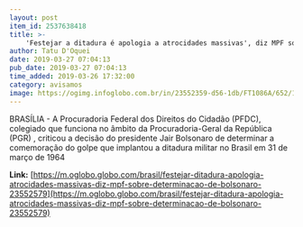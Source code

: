 ```yaml
---
layout: post
item_id: 2537638418
title: >-
    'Festejar a ditadura é apologia a atrocidades massivas', diz MPF sobre determinação de Bolsonaro
author: Tatu D'Oquei
date: 2019-03-27 07:04:13
pub_date: 2019-03-27 07:04:13
time_added: 2019-03-26 17:32:00
category: avisamos
image: https://ogimg.infoglobo.com.br/in/23552359-d56-1db/FT1086A/652/18478819_PARio-RJ29-03-2012Ato-de-militares-comemorando-o-golpe-de-64-acaba-em-confronto-com.jpg
---
```


BRASÍLIA - A Procuradoria Federal dos Direitos do Cidadão (PFDC), colegiado que funciona no âmbito da Procuradoria-Geral da República (PGR) , criticou a decisão do presidente Jair Bolsonaro de determinar a comemoração do golpe que implantou a ditadura militar no Brasil em 31 de março de 1964

**Link:** [https://m.oglobo.globo.com/brasil/festejar-ditadura-apologia-atrocidades-massivas-diz-mpf-sobre-determinacao-de-bolsonaro-23552579](https://m.oglobo.globo.com/brasil/festejar-ditadura-apologia-atrocidades-massivas-diz-mpf-sobre-determinacao-de-bolsonaro-23552579)

